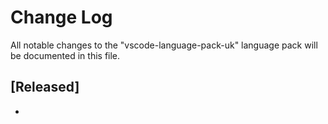 # Change Log
All notable changes to the "vscode-language-pack-uk" language pack will be documented in this file.

## [Released]
* 


